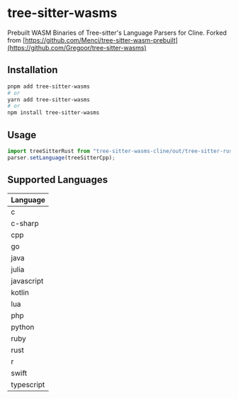# tree-sitter-wasms
Prebuilt WASM Binaries of Tree-sitter's Language Parsers for Cline. Forked from [https://github.com/Menci/tree-sitter-wasm-prebuilt](https://github.com/Gregoor/tree-sitter-wasms)

## Installation

```bash
pnpm add tree-sitter-wasms
# or
yarn add tree-sitter-wasms
# or
npm install tree-sitter-wasms
```

## Usage

```ts
import treeSitterRust from "tree-sitter-wasms-cline/out/tree-sitter-rust.wasm"
parser.setLanguage(treeSitterCpp);
```

## Supported Languages

| Language   |
|------------|
| c          |
| c-sharp    |
| cpp        |
| go         |
| java       |
| julia      |
| javascript |
| kotlin     |
| lua        |
| php        |
| python     |
| ruby       |
| rust       |
| r          |
| swift      |
| typescript |

